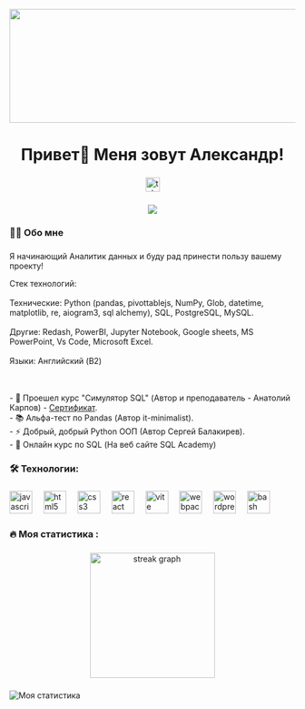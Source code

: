 <br clear="both">

<div align="center">
  <img height="200" width="600" src="https://user-images.githubusercontent.com/74038190/212749447-bfb7e725-6987-49d9-ae85-2015e3e7cc41.gif"  />
</div>

###

<h1 align="center">Привет👋 Меня зовут Александр!</h1>

###
<div align="center">

  <a href="https://t.me/thekingiback" target="_blank">
    <img src="https://img.shields.io/static/v1?message=Telegram&logo=telegram&label=&color=2CA5E0&logoColor=white&labelColor=&style=for-the-badge" height="25" alt="telegram logo"  />
  </a>
</div>

###

<div align="center">
  <img src="https://visitor-badge.laobi.icu/badge?page_id=filimonovalexey.filimonovalexey&"  />
</div>

###

<h3 align="left">👩‍💻  Обо мне</h3>

###
<p align="left">Я начинающий Аналитик данных и буду рад принести пользу вашему проекту!

Стек технологий: 
<br><br>Технические: Python (pandas, pivottablejs, NumPy, Glob, datetime, matplotlib, re, aiogram3, sql
alchemy), SQL, PostgreSQL, MySQL.
<br><br>Другие: Redash, PowerBI, Jupyter Notebook, Google sheets, MS PowerPoint, Vs Code, Microsoft 
Excel.
<br><br>Языки: Английский (B2) 

<br><br>- 🔭 Проешел курс "Симулятор SQL" (Автор и преподаватель - Анатолий Карпов) - [Сертификат](https://lab.karpov.courses/certificate/2c743623-2841-4a77-a414-39ee0ae23bf8/).
<br>- 📚 Альфа-тест по Pandas (Автор it-minimalist).
<br>- ⚡ Добрый, добрый Python ООП (Автор Сергей Балакирев).
<br>- 📖 Онлайн курс по SQL  (На веб сайте SQL Academy)</p>

###


<h3 align="left">🛠 Технологии:</h3>

###

<div align="left">
  <img src="https://profilinator.rishav.dev/skills-assets/mysql-original-wordmark.svg" height="40" alt="javascript logo"  />
  <img width="12" />
  <img src="https://profilinator.rishav.dev/skills-assets/python-original.svg" height="40" alt="html5 logo"  />
  <img width="12" />
  <img src="https://profilinator.rishav.dev/skills-assets/photoshop-plain.svg" height="40" alt="css3 logo"  />
  <img width="12" />
  <img src="https://profilinator.rishav.dev/skills-assets/tableau.svg" height="40" alt="react logo"  />
  <img width="12" />
  <img src="https://profilinator.rishav.dev/skills-assets/powershell.png" height="40" alt="vite logo"  />
  <img width="12" />
  <img src="https://profilinator.rishav.dev/skills-assets/aftereffects.png" height="40" alt="webpack logo"  />
  <img width="12" />
  <img src="https://profilinator.rishav.dev/skills-assets/gnu_bash-icon.svg" height="40" alt="wordpress logo"  />
  <img width="12" />
  <img src="https://profilinator.rishav.dev/skills-assets/postgresql-original-wordmark.svg" height="40" alt="bash logo"  />
  <img width="12" />
</div>



###

<h3 align="left">🔥   Моя статистика :</h3>

###

<div align="center">
  <img src="https://www.codewars.com/users/Sashawell/badges/large" height="220" alt="streak graph"  />
</div>

###

![Моя статистика](https://skrinshoter.ru/s/200924/FJAlOYDz.jpg?download=1&name=Скриншот-20-09-2024%2011:58:07.jpg)

###
